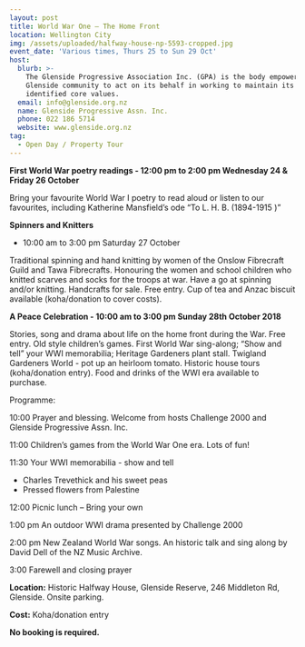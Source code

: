 ```yaml
---
layout: post
title: World War One – The Home Front
location: Wellington City
img: /assets/uploaded/halfway-house-np-5593-cropped.jpg
event_date: 'Various times, Thurs 25 to Sun 29 Oct'
host:
  blurb: >-
    The Glenside Progressive Association Inc. (GPA) is the body empowered by the
    Glenside community to act on its behalf in working to maintain its
    identified core values.
  email: info@glenside.org.nz
  name: Glenside Progressive Assn. Inc.
  phone: 022 186 5714
  website: www.glenside.org.nz
tag:
  - Open Day / Property Tour
---
```

**First World War poetry readings - 12:00 pm to 2:00 pm Wednesday 24 & Friday 26 October**

Bring your favourite World War I poetry to read aloud or listen to our favourites, including Katherine Mansfield’s ode “To L. H. B. (1894-1915 )”

**Spinners and Knitters**

* 10:00 am to 3:00 pm Saturday 27 October

Traditional spinning and hand knitting by women of the Onslow Fibrecraft Guild and Tawa Fibrecrafts. Honouring the women and school children who knitted scarves and socks for the troops at war.  Have a go at spinning and/or knitting.  Handcrafts for sale. Free entry. Cup of tea and Anzac biscuit available (koha/donation to cover costs).

**A Peace Celebration - 10:00 am to 3:00 pm Sunday 28th October 2018**

Stories, song and drama about life on the home front during the War. Free entry. Old style children’s games. First World War sing-along; “Show and tell” your WWI memorabilia; Heritage Gardeners plant stall. Twigland Gardeners World - pot up an heirloom tomato. Historic house tours (koha/donation entry). Food and drinks of the WWI era available to purchase.

Programme:

10:00 Prayer and blessing. Welcome from hosts Challenge 2000 and Glenside Progressive Assn. Inc.

11:00 Children’s games from the World War One era. Lots of fun! 

11:30 Your WWI memorabilia - show and tell

* Charles Trevethick and his sweet peas
* Pressed flowers from Palestine

12:00 Picnic lunch – Bring your own

1:00 pm An outdoor WWI drama presented by Challenge 2000

2:00 pm New Zealand World War songs. An historic talk and sing along by David Dell of the NZ Music Archive.

3:00 Farewell and closing prayer

**Location:** Historic Halfway House, Glenside Reserve, 246 Middleton Rd, Glenside. Onsite parking.

**Cost:** Koha/donation entry

**No booking is required.**
